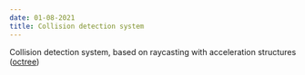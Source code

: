 ```yaml
---
date: 01-08-2021
title: Collision detection system
---
```


Collision detection system, based on raycasting with acceleration structures ([octree](https://fr.wikipedia.org/wiki/Octree))